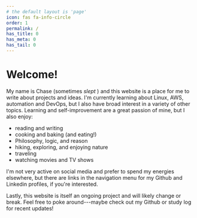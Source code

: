 ```yaml
---
# the default layout is 'page'
icon: fas fa-info-circle
order: 1
permalink: /
has_title: 0
has_meta: 0
has_tail: 0
---
```

# Welcome!

My name is Chase (sometimes *slept* ) and this website is a place for me to write about projects and ideas. I'm currently learning about Linux, AWS, automation and DevOps, but I also have broad interest in a variety of other topics. Learning and self-improvement are a great passion of mine, but I also enjoy:

- reading and writing
- cooking and baking (and eating!)
- Philosophy, logic, and reason
- hiking, exploring, and enjoying nature
- traveling
- watching movies and TV shows

I'm not very active on social media and prefer to spend my energies elsewhere, but there are links in the navigation menu for my Github and Linkedin profiles, if you're interested.

Lastly, this website is itself an ongoing project and will likely change or break. Feel free to poke around---maybe check out my Github or study log for recent updates!
